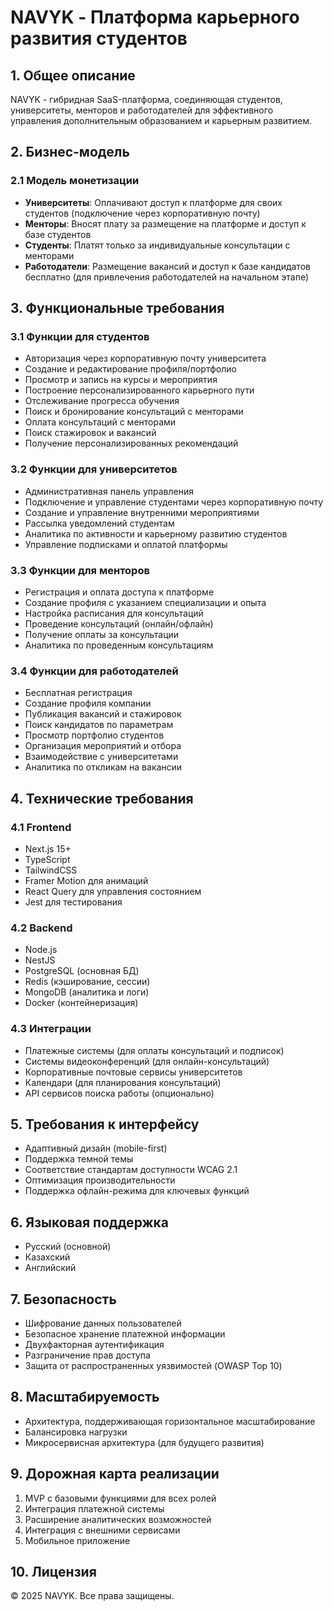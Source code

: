 # NAVYK - Платформа карьерного развития студентов

## 1. Общее описание

NAVYK - гибридная SaaS-платформа, соединяющая студентов, университеты, менторов и работодателей для эффективного управления дополнительным образованием и карьерным развитием.

## 2. Бизнес-модель

### 2.1 Модель монетизации
- **Университеты**: Оплачивают доступ к платформе для своих студентов (подключение через корпоративную почту)
- **Менторы**: Вносят плату за размещение на платформе и доступ к базе студентов
- **Студенты**: Платят только за индивидуальные консультации с менторами
- **Работодатели**: Размещение вакансий и доступ к базе кандидатов бесплатно (для привлечения работодателей на начальном этапе)

## 3. Функциональные требования

### 3.1 Функции для студентов
- Авторизация через корпоративную почту университета
- Создание и редактирование профиля/портфолио
- Просмотр и запись на курсы и мероприятия
- Построение персонализированного карьерного пути
- Отслеживание прогресса обучения
- Поиск и бронирование консультаций с менторами
- Оплата консультаций с менторами
- Поиск стажировок и вакансий
- Получение персонализированных рекомендаций

### 3.2 Функции для университетов
- Административная панель управления
- Подключение и управление студентами через корпоративную почту
- Создание и управление внутренними мероприятиями
- Рассылка уведомлений студентам
- Аналитика по активности и карьерному развитию студентов
- Управление подписками и оплатой платформы

### 3.3 Функции для менторов
- Регистрация и оплата доступа к платформе
- Создание профиля с указанием специализации и опыта
- Настройка расписания для консультаций
- Проведение консультаций (онлайн/офлайн)
- Получение оплаты за консультации
- Аналитика по проведенным консультациям

### 3.4 Функции для работодателей
- Бесплатная регистрация
- Создание профиля компании
- Публикация вакансий и стажировок
- Поиск кандидатов по параметрам
- Просмотр портфолио студентов
- Организация мероприятий и отбора
- Взаимодействие с университетами
- Аналитика по откликам на вакансии

## 4. Технические требования

### 4.1 Frontend
- Next.js 15+
- TypeScript
- TailwindCSS
- Framer Motion для анимаций
- React Query для управления состоянием
- Jest для тестирования

### 4.2 Backend
- Node.js
- NestJS
- PostgreSQL (основная БД)
- Redis (кэширование, сессии)
- MongoDB (аналитика и логи)
- Docker (контейнеризация)

### 4.3 Интеграции
- Платежные системы (для оплаты консультаций и подписок)
- Системы видеоконференций (для онлайн-консультаций)
- Корпоративные почтовые сервисы университетов
- Календари (для планирования консультаций)
- API сервисов поиска работы (опционально)

## 5. Требования к интерфейсу
- Адаптивный дизайн (mobile-first)
- Поддержка темной темы
- Соответствие стандартам доступности WCAG 2.1
- Оптимизация производительности 
- Поддержка офлайн-режима для ключевых функций

## 6. Языковая поддержка
- Русский (основной)
- Казахский
- Английский

## 7. Безопасность
- Шифрование данных пользователей
- Безопасное хранение платежной информации
- Двухфакторная аутентификация
- Разграничение прав доступа
- Защита от распространенных уязвимостей (OWASP Top 10)

## 8. Масштабируемость
- Архитектура, поддерживающая горизонтальное масштабирование
- Балансировка нагрузки
- Микросервисная архитектура (для будущего развития)

## 9. Дорожная карта реализации
1. MVP с базовыми функциями для всех ролей
2. Интеграция платежной системы
3. Расширение аналитических возможностей
4. Интеграция с внешними сервисами
5. Мобильное приложение

## 10. Лицензия
© 2025 NAVYK. Все права защищены. 